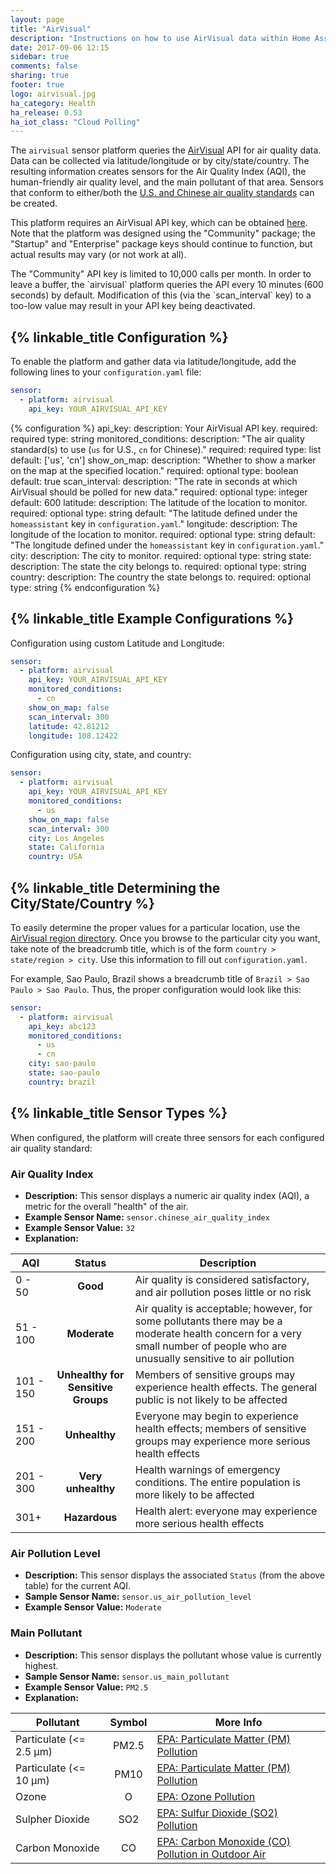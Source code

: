```yaml
---
layout: page
title: "AirVisual"
description: "Instructions on how to use AirVisual data within Home Assistant"
date: 2017-09-06 12:15
sidebar: true
comments: false
sharing: true
footer: true
logo: airvisual.jpg
ha_category: Health
ha_release: 0.53
ha_iot_class: "Cloud Polling"
---
```


The `airvisual` sensor platform queries the [AirVisual](https://airvisual.com/) API for air quality data. Data can be collected via latitude/longitude or by city/state/country. The resulting information creates sensors for the Air Quality Index (AQI), the human-friendly air quality level, and the main pollutant of that area. Sensors that conform to either/both the [U.S. and Chinese air quality standards](http://www.clm.com/publication.cfm?ID=366) can be created.

This platform requires an AirVisual API key, which can be obtained [here](https://airvisual.com/api). Note that the platform was designed using the "Community" package; the "Startup" and "Enterprise" package keys should continue to function, but actual results may vary (or not work at all).

<p class='note warning'>
The "Community" API key is limited to 10,000 calls per month. In order to leave a buffer, the `airvisual` platform queries the API every 10 minutes (600 seconds) by default. Modification of this (via the `scan_interval` key) to a too-low value may result in your API key being deactivated.
</p>

## {% linkable_title Configuration %}

To enable the platform and gather data via latitude/longitude, add the following lines to your `configuration.yaml` file:

```yaml
sensor:
  - platform: airvisual
    api_key: YOUR_AIRVISUAL_API_KEY
```

{% configuration %}
api_key:
  description: Your AirVisual API key.
  required: required
  type: string
monitored_conditions:
  description: "The air quality standard(s) to use (`us` for U.S., `cn` for Chinese)."
  required: required
  type: list
  default: ['us', 'cn']
show_on_map:
  description: "Whether to show a marker on the map at the specified location."
  required: optional
  type: boolean
  default: true
scan_interval:
  description: "The rate in seconds at which AirVisual should be polled for new data."
  required: optional
  type: integer
  default: 600
latitude:
  description: The latitude of the location to monitor.
  required: optional
  type: string
  default: "The latitude defined under the `homeassistant` key in `configuration.yaml`."
longitude:
  description: The longitude of the location to monitor.
  required: optional
  type: string
  default: "The longitude defined under the `homeassistant` key in `configuration.yaml`."
city:
  description: The city to monitor.
  required: optional
  type: string
state:
  description: The state the city belongs to.
  required: optional
  type: string
country:
  description: The country the state belongs to.
  required: optional
  type: string
{% endconfiguration %}

## {% linkable_title Example Configurations %}

Configuration using custom Latitude and Longitude:

```yaml
sensor:
  - platform: airvisual
    api_key: YOUR_AIRVISUAL_API_KEY
    monitored_conditions:
      - cn
    show_on_map: false
    scan_interval: 300
    latitude: 42.81212
    longitude: 108.12422
```

Configuration using city, state, and country:

```yaml
sensor:
  - platform: airvisual
    api_key: YOUR_AIRVISUAL_API_KEY
    monitored_conditions:
      - us
    show_on_map: false
    scan_interval: 300
    city: Los Angeles
    state: California
    country: USA
```

## {% linkable_title Determining the City/State/Country %}

To easily determine the proper values for a particular location, use the [AirVisual region directory](https://airvisual.com/world). Once you browse to the particular city you want, take note of the breadcrumb title, which is of the form `country > state/region > city`. Use this information to fill out `configuration.yaml`.

For example, Sao Paulo, Brazil shows a breadcrumb title of `Brazil > Sao Paulo > Sao Paulo`. Thus, the proper configuration would look like this:

```yaml
sensor:
  - platform: airvisual
    api_key: abc123
    monitored_conditions:
      - us
      - cn
    city: sao-paulo
    state: sao-paulo
    country: brazil
```

## {% linkable_title Sensor Types %}

When configured, the platform will create three sensors for each configured air quality standard:

### Air Quality Index

- **Description:** This sensor displays a numeric air quality index (AQI), a metric for the overall "health" of the air.
- **Example Sensor Name:** `sensor.chinese_air_quality_index`
- **Example Sensor Value:** `32`
- **Explanation:**

AQI | Status | Description
------- | :----------------: | ----------
0 - 50  | **Good** | Air quality is considered satisfactory, and air pollution poses little or no risk
51 - 100  | **Moderate** | Air quality is acceptable; however, for some pollutants there may be a moderate health concern for a very small number of people who are unusually sensitive to air pollution
101 - 150 | **Unhealthy for Sensitive Groups** | Members of sensitive groups may experience health effects. The general public is not likely to be affected
151 - 200 | **Unhealthy** | Everyone may begin to experience health effects; members of sensitive groups may experience more serious health effects
201 - 300 | **Very unhealthy** | Health warnings of emergency conditions. The entire population is more likely to be affected
301+ | **Hazardous** | Health alert: everyone may experience more serious health effects

### Air Pollution Level

- **Description:** This sensor displays the associated `Status` (from the above table) for the current AQI.
- **Sample Sensor Name:** `sensor.us_air_pollution_level`
- **Example Sensor Value:** `Moderate`

### Main Pollutant

- **Description:** This sensor displays the pollutant whose value is currently highest.
- **Sample Sensor Name:** `sensor.us_main_pollutant`
- **Example Sensor Value:** `PM2.5`
- **Explanation:**

Pollutant | Symbol | More Info
------- | :----------------: | ----------
Particulate (<= 2.5 μm) | PM2.5 | [EPA: Particulate Matter (PM) Pollution ](https://www.epa.gov/pm-pollution)
Particulate (<= 10 μm) | PM10 | [EPA: Particulate Matter (PM) Pollution ](https://www.epa.gov/pm-pollution)
Ozone | O | [EPA: Ozone Pollution](https://www.epa.gov/ozone-pollution)
Sulpher Dioxide | SO2 | [EPA: Sulfur Dioxide (SO2) Pollution](https://www.epa.gov/so2-pollution)
Carbon Monoxide | CO | [EPA: Carbon Monoxide (CO) Pollution in Outdoor Air](https://www.epa.gov/co-pollution)

